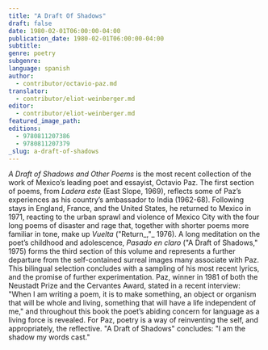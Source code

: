 ```yaml
---
title: "A Draft Of Shadows"
draft: false
date: 1980-02-01T06:00:00-04:00
publication_date: 1980-02-01T06:00:00-04:00
subtitle:
genre: poetry
subgenre:
language: spanish
author:
  - contributor/octavio-paz.md
translator:
  - contributor/eliot-weinberger.md
editor:
  - contributor/eliot-weinberger.md
featured_image_path:
editions:
  - 9780811207386
  - 9780811207379
_slug: a-draft-of-shadows
---
```


_A Draft of Shadows and Other Poems_ is the most recent collection of the work of Mexico’s leading poet and essayist, Octavio Paz. The first section of poems, from _Ladera este_ (East Slope, 1969), reflects some of Paz’s experiences as his country’s ambassador to India (1962-68). Following stays in England, France, and the United States, he returned to Mexico in 1971, reacting to the urban sprawl and violence of Mexico City with the four long poems of disaster and rage that, together with shorter poems more familiar in tone, make up _Vuelta_ ("Return_,"_ 1976). A long meditation on the poet’s childhood and adolescence, _Pasado en claro_ ("A Draft of Shadows," 1975) forms the third section of this volume and represents a further departure from the self-contained surreal images many associate with Paz. This bilingual selection concludes with a sampling of his most recent lyrics, and the promise of further experimentation. Paz, winner in 1981 of both the Neustadt Prize and the Cervantes Award, stated in a recent interview: "When I am writing a poem, it is to make something, an object or organism that will be whole and living, something that will have a life independent of me," and throughout this book the poet’s abiding concern for language as a living force is revealed. For Paz, poetry is a way of reinventing the self, and appropriately, the reflective. "A Draft of Shadows" concludes: "I am the shadow my words cast."

